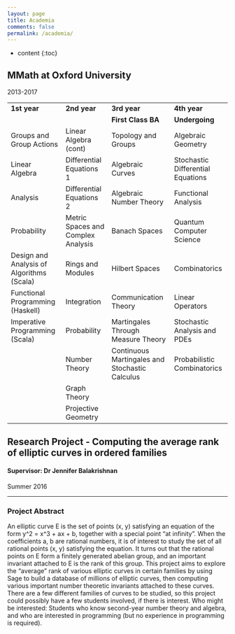 ```yaml
---
layout: page
title: Academia
comments: false
permalink: /academia/
---
```


* content
{:toc}

## MMath at Oxford University

2013-2017

<table>

<tr>
<td><b>1st year</b></td>
<td><b>2nd year</b></td>
<td><b>3rd year</b></td>
<td><b>4th year</b></td>
</tr>

<tr>
<td><b></b></td>
<td><b></b></td>
<td><b>First Class BA</b></td>
<td><b>Undergoing</b></td>
</tr>

<tr>
<td>Groups and Group Actions</td>
<td>Linear Algebra (cont)</td>
<td>Topology and Groups</td>
<td>Algebraic Geometry</td>
</tr>

<tr>
<td>Linear Algebra</td>
<td>Differential Equations 1</td>
<td>Algebraic Curves</td>
<td>Stochastic Differential Equations</td>
</tr>

<tr>
<td>Analysis</td>
<td>Differential Equations 2</td>
<td>Algebraic Number Theory</td>
<td>Functional Analysis</td>
</tr>

<tr>
<td>Probability</td>
<td>Metric Spaces and Complex Analysis</td>
<td>Banach Spaces</td>
<td>Quantum Computer Science</td>
</tr>

<tr>
<td>Design and Analysis of Algorithms (Scala)</td>
<td>Rings and Modules</td>
<td>Hilbert Spaces</td>
<td>Combinatorics</td>
</tr>

<tr>
<td>Functional Programming (Haskell)</td>
<td>Integration</td>
<td>Communication Theory</td>
<td>Linear Operators</td>
</tr>

<tr>
<td>Imperative Programming (Scala)</td>
<td>Probability</td>
<td>Martingales Through Measure Theory</td>
<td>Stochastic Analysis and PDEs</td>
</tr>

<tr>
<td></td>
<td>Number Theory</td>
<td>Continuous Martingales and Stochastic Calculus</td>
<td>Probabilistic Combinatorics</td>
</tr>

<tr>
<td></td>
<td>Graph Theory</td>
<td></td>
<td></td>
</tr>

<tr>
<td></td>
<td>Projective Geometry</td>
<td></td>
<td></td>
</tr>

</table>


## Research Project - Computing the average rank of elliptic curves in ordered families

#### Supervisor: Dr Jennifer Balakrishnan

Summer 2016

---

### Project Abstract

An elliptic curve E is the set of points (x, y) satisfying an equation of the form y^2 = x^3 + ax + b, together with a special point “at infinity”. When the coefficients a, b are rational numbers, it is of interest to study the set of all rational points (x, y) satisfying the equation. It turns out that the rational points on E form a finitely generated abelian group, and an important invariant attached to E is the rank of this group. This project aims to explore the “average” rank of various elliptic curves in certain families by using Sage to build a database of millions of elliptic curves, then computing various important number theoretic invariants attached to these curves. There are a few different families of curves to be studied, so this project could possibly have a few students involved, if there is interest.
Who might be interested: Students who know second-year number theory and algebra, and who are interested in programming (but no experience in
programming is required). 


